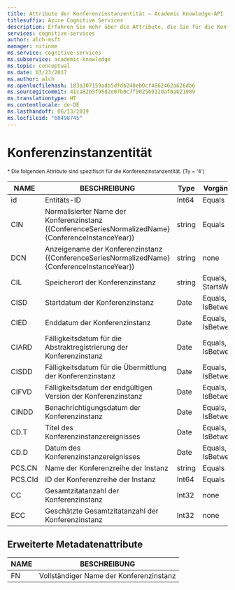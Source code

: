 ```yaml
---
title: Attribute der Konferenzinstanzentität – Academic Knowledge-API
titlesuffix: Azure Cognitive Services
description: Erfahren Sie mehr über die Attribute, die Sie für die Konferenzinstanzentität in der Academic Knowledge-API verwenden können.
services: cognitive-services
author: alch-msft
manager: nitinme
ms.service: cognitive-services
ms.subservice: academic-knowledge
ms.topic: conceptual
ms.date: 03/23/2017
ms.author: alch
ms.openlocfilehash: 183a307159adb5dfdb248eb0cf4862462a626db6
ms.sourcegitcommit: 41ca82b5f95d2e07b0c7f9025b912daf0ab21909
ms.translationtype: HT
ms.contentlocale: de-DE
ms.lasthandoff: 06/13/2019
ms.locfileid: "60498745"
---
```

# <a name="conference-instance-entity"></a>Konferenzinstanzentität

<sub> * Die folgenden Attribute sind spezifisch für die Konferenzinstanzentität. (Ty = '4') </sub>

NAME    |BESCHREIBUNG                            |Type       | Vorgänge
------- | ------------------------------------- | --------- | ----------------------------
id      |Entitäts-ID                              |Int64      |Equals
CIN     |Normalisierter Name der Konferenzinstanz ({ConferenceSeriesNormalizedName} {ConferenceInstanceYear})        |string     |Equals
DCN     |Anzeigename der Konferenzinstanz ({ConferenceSeriesNormalizedName} {ConferenceInstanceYear})       |string     |none
CIL     |Speicherort der Konferenzinstanz    |string     |Equals,<br/>StartsWith
CISD    |Startdatum der Konferenzinstanz  |Date       |Equals,<br/>IsBetween
CIED    |Enddatum der Konferenzinstanz    |Date       |Equals,<br/>IsBetween
CIARD   |Fälligkeitsdatum für die Abstraktregistrierung der Konferenzinstanz  |Date       |Equals,<br/>IsBetween
CISDD   |Fälligkeitsdatum für die Übermittlung der Konferenzinstanz     |Date       |Equals,<br/>IsBetween
CIFVD   |Fälligkeitsdatum der endgültigen Version der Konferenzinstanz  |Date       |Equals,<br/>IsBetween
CINDD   |Benachrichtigungsdatum der Konferenzinstanz   |Date       |Equals,<br/>IsBetween
CD.T    |Titel des Konferenzinstanzereignisses   |Date       |Equals,<br/>IsBetween
CD.D    |Datum des Konferenzinstanzereignisses    |Date       |Equals,<br/>IsBetween
PCS.CN  |Name der Konferenzreihe der Instanz |string     |Equals
PCS.CId |ID der Konferenzreihe der Instanz |Int64    |Equals
CC      |Gesamtzitatanzahl der Konferenzinstanz           |Int32      |none  
ECC     |Geschätzte Gesamtzitatanzahl der Konferenzinstanz |Int32      |none


## <a name="extended-metadata-attributes"></a>Erweiterte Metadatenattribute ##

NAME    | BESCHREIBUNG               
--------|---------------------------    
FN      | Vollständiger Name der Konferenzinstanz
